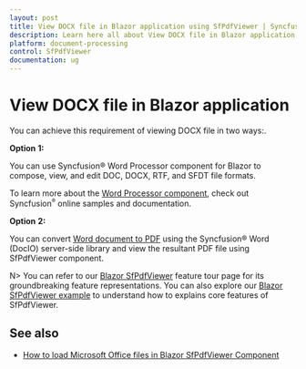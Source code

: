 ```yaml
---
layout: post
title: View DOCX file in Blazor application using SfPdfViewer | Syncfusion
description: Learn here all about View DOCX file in Blazor application in Syncfusion Blazor SfPdfViewer component and more.
platform: document-processing
control: SfPdfViewer
documentation: ug
---
```


# View DOCX file in Blazor application

You can achieve this requirement of viewing DOCX file in two ways:.

**Option** **1:**

You can use Syncfusion&reg; Word Processor component for Blazor to compose, view, and edit DOC, DOCX, RTF, and SFDT file formats.

To learn more about the [Word Processor component](https://www.syncfusion.com/blazor-components/blazor-word-processor), check out Syncfusion<sup style="font-size:70%">&reg;</sup> online samples and documentation.

**Option** **2:**

You can convert [Word document to PDF](https://help.syncfusion.com/file-formats/docio/word-to-pdf) using the Syncfusion&reg; Word (DocIO) server-side library and view the resultant PDF file using SfPdfViewer component.

N> You can refer to our [Blazor SfPdfViewer](https://www.syncfusion.com/pdf-viewer-sdk/blazor-pdf-viewer) feature tour page for its groundbreaking feature representations. You can also explore our [Blazor SfPdfViewer example](https://document.syncfusion.com/demos/pdf-viewer/blazor-server/default-functionalities?theme=bootstrap4) to understand how to explains core features of SfPdfViewer.

## See also

* [How to load Microsoft Office files in Blazor SfPdfViewer Component](./load-office-files)